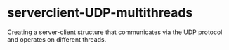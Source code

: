 # serverclient-UDP-multithreads
Creating a server-client structure that communicates via the UDP protocol and operates on different threads.
